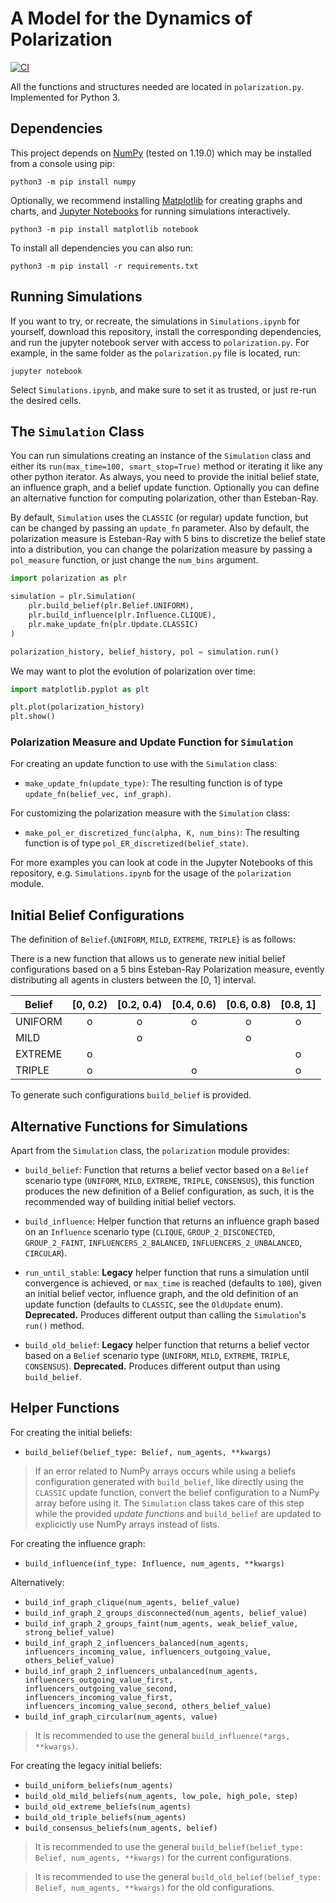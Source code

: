 # A Model for the Dynamics of Polarization

[![CI](https://github.com/Sirquini/Polarization/actions/workflows/ci.yml/badge.svg)](https://github.com/Sirquini/Polarization/actions/workflows/ci.yml)

All the functions and structures needed are located in `polarization.py`. Implemented for Python 3.

## Dependencies

This project depends on [NumPy](https://numpy.org/index.html) (tested on 1.19.0) which may be installed from a console using pip:

```
python3 -m pip install numpy
```

Optionally, we recommend installing [Matplotlib](https://matplotlib.org/) for creating graphs and charts, and [Jupyter Notebooks](https://jupyter.org/index.html) for running simulations interactively.

```
python3 -m pip install matplotlib notebook
```

To install all dependencies you can also run:

```
python3 -m pip install -r requirements.txt
```

## Running Simulations

If you want to try, or recreate, the simulations in `Simulations.ipynb` for yourself, download this repository, install the corresponding dependencies, and run the jupyter notebook server with access to `polarization.py`. For example, in the same folder as the `polarization.py` file is located, run:

```
jupyter notebook
```

Select `Simulations.ipynb`, and make sure to set it as trusted, or just re-run the desired cells.

## The `Simulation` Class

You can run simulations creating an instance of the `Simulation` class and either its `run(max_time=100, smart_stop=True)` method or iterating it like any other python iterator. As always, you need to provide the initial belief state, an influence graph, and a belief update function. Optionally you can define an alternative function for computing polarization, other than Esteban-Ray.

By default, `Simulation` uses the `CLASSIC` (or regular) update function, but can be changed by passing an `update_fn` parameter. Also by default, the polarization measure is Esteban-Ray with 5 bins to discretize the belief state into a distribution, you can change the polarization measure by passing a `pol_measure` function, or just change the `num_bins` argument.

```python
import polarization as plr

simulation = plr.Simulation(
    plr.build_belief(plr.Belief.UNIFORM),
    plr.build_influence(plr.Influence.CLIQUE),
    plr.make_update_fn(plr.Update.CLASSIC)
)

polarization_history, belief_history, pol = simulation.run()
```

We may want to plot the evolution of polarization over time:
```python
import matplotlib.pyplot as plt

plt.plot(polarization_history)
plt.show()
```

### Polarization Measure and Update Function for `Simulation`

For creating an update function to use with the `Simulation` class:

- `make_update_fn(update_type)`: The resulting function is of type `update_fn(belief_vec, inf_graph)`.

For customizing the polarization measure with the `Simulation` class:

- `make_pol_er_discretized_func(alpha, K, num_bins)`: The resulting function is of type `pol_ER_discretized(belief_state)`.

For more examples you can look at code in the Jupyter Notebooks of this repository, e.g. `Simulations.ipynb` for the usage of the `polarization` module.

## Initial Belief Configurations

The definition of `Belief`.{`UNIFORM`, `MILD`, `EXTREME`, `TRIPLE`} is as follows:

There is a new function that allows us to generate new initial belief configurations based on a 5 bins Esteban-Ray Polarization measure, evently distributing all agents in clusters between the [0, 1] interval.

| Belief      | [0, 0.2) | [0.2, 0.4) | [0.4, 0.6) | [0.6, 0.8) | [0.8, 1] |
| ----------- | :------: | :--------: | :--------: | :--------: | :------: |
| UNIFORM     | o | o | o | o | o |
| MILD        |   | o |   | o |   |
| EXTREME     | o |   |   |   | o |
| TRIPLE      | o |   | o |   | o |

To generate such configurations `build_belief` is provided.

## Alternative Functions for Simulations

Apart from the `Simulation` class, the `polarization` module provides:

- `build_belief`: Function that returns a belief vector based on a `Belief` scenario type (`UNIFORM`, `MILD`, `EXTREME`, `TRIPLE`, `CONSENSUS`), this function produces the new definition of a Belief configuration, as such, it is the recommended way of building initial belief vectors.

- `build_influence`: Helper function that returns an influence graph based on an `Influence` scenario type (`CLIQUE`, `GROUP_2_DISCONECTED`, `GROUP_2_FAINT`, `INFLUENCERS_2_BALANCED`, `INFLUENCERS_2_UNBALANCED`, `CIRCULAR`).

- `run_until_stable`: **Legacy** helper function that runs a simulation until convergence is achieved, or `max_time`
 is reached (defaults to `100`), given an initial belief vector, influence graph,
 and the old definition of an update function (defaults to `CLASSIC`, see the `OldUpdate` enum). **Deprecated.** Produces different output than calling the `Simulation`'s `run()` method.

- `build_old_belief`: **Legacy** helper function that returns a belief vector based on a `Belief` scenario type (`UNIFORM`, `MILD`, `EXTREME`, `TRIPLE`, `CONSENSUS`). **Deprecated.** Produces different output than using `build_belief`.

## Helper Functions

For creating the initial beliefs:

- `build_belief(belief_type: Belief, num_agents, **kwargs)`

> If an error related to NumPy arrays occurs while using a beliefs configuration generated with `build_belief`, like directly using the `CLASSIC` update function, convert the belief configuration to a NumPy array before using it. The `Simulation` class takes care of this step while the provided _update functions_ and `build_belief` are updated to explicictly use NumPy arrays instead of lists.

For creating the influence graph:

- `build_influence(inf_type: Influence, num_agents, **kwargs)`

Alternatively:

- `build_inf_graph_clique(num_agents, belief_value)`
- `build_inf_graph_2_groups_disconnected(num_agents, belief_value)`
- `build_inf_graph_2_groups_faint(num_agents, weak_belief_value, strong_belief_value)`
- `build_inf_graph_2_influencers_balanced(num_agents, influencers_incoming_value, influencers_outgoing_value, others_belief_value)`
- `build_inf_graph_2_influencers_unbalanced(num_agents, influencers_outgoing_value_first, influencers_outgoing_value_second, influencers_incoming_value_first, influencers_incoming_value_second, others_belief_value)`
- `build_inf_graph_circular(num_agents, value)`

> It is recommended to use the general `build_influence(*args, **kwargs)`.

For creating the legacy initial beliefs:

- `build_uniform_beliefs(num_agents)`
- `build_old_mild_beliefs(num_agents, low_pole, high_pole, step)`
- `build_old_extreme_beliefs(num_agents)`
- `build_old_triple_beliefs(num_agents)`
- `build_consensus_beliefs(num_agents, belief)`

> It is recommended to use the general `build_belief(belief_type: Belief, num_agents, **kwargs)` for the current configurations.

> It is recommended to use the general `build_old_belief(belief_type: Belief, num_agents, **kwargs)` for the old configurations.

